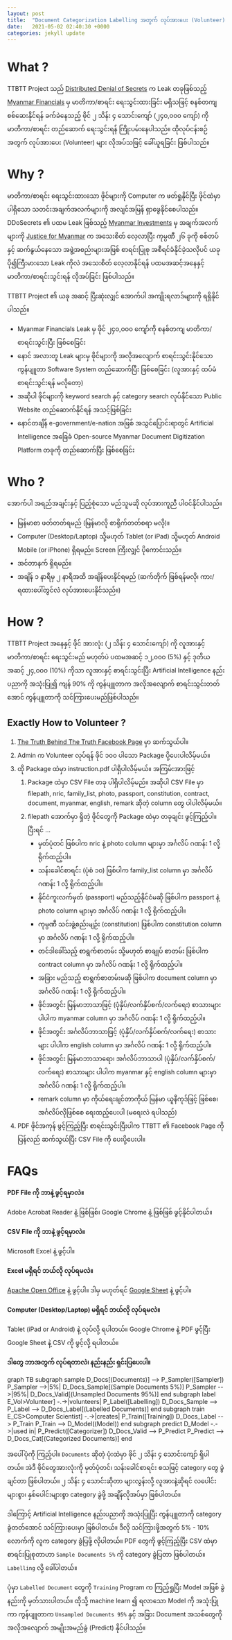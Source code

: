 ```yaml
---
layout: post
title:  "Document Categorization Labelling အတွက် လုပ်အားပေး (Volunteer) များ ခေါ်ယူခြင်း"
date:   2021-05-02 02:40:30 +0000
categories: jekyll update
---
```


# What ? 

TTBTT Project သည် [Distributed Denial of Secrets](https://ddosecrets.com/wiki/Distributed_Denial_of_Secrets) က Leak တခုဖြစ်သည့် [Myanmar Financials](https://ddosecrets.com/wiki/Myanmar_Financials) မှ မာတိကာ/စာရင်း ရေးသွင်းထားခြင်း မရှိသဖြင့် စနစ်တကျ စစ်ဆေးနိုင်ရန် ခက်ခဲနေသည့် ဖိုင် ၂ သိန်း ၄ သောင်းကျော် (၂၄၀,၀၀၀ ကျော်) ကို မာတိကာ/စာရင်း တည်‌ဆောက် ရေးသွင်းရန် ကြိုးပမ်းနေပါသည်။ ထိုလုပ်ငန်းစဉ်အတွက် လုပ်အားပေး (Volunteer) များ လိုအပ်သဖြင့် ခေါ်ယူရခြင်း ဖြစ်ပါသည်။

# Why ? 

မာတိကာ/စာရင်း ရေးသွင်းထားသော ဖိုင်များကို Computer က ဖတ်ရှုနိုင်ပြီး ဖိုင်ထဲမှာ ပါရှိသော သတင်းအချက်အလက်များကို အလျင်အမြန် ရှာဖွေနိုင်စေပါသည်။ DDoSecrets ၏ ပထမ Leak ဖြစ်သည့် [Myanmar Investments](https://ddosecrets.com/wiki/Myanmar_Investments) မှ အချက်အလက်များကို [Justice for Myanmar](https://www.justiceformyanmar.org/) က အသေးစိတ် လေ့လာပြီး ကုမ္ပဏီ ၂၆ ခုကို စစ်တပ်နှင့် ဆက်နွယ်နေသော အဖွဲ့အစည်းများအဖြစ် စာရင်းပြုစု အစီရင်ခံနိုင်ခဲ့သလိုပင် ယခု ပို၍ကြီးမားသော Leak ကိုလဲ အသေးစိတ် လေ့လာနိုင်ရန် ပထမအဆင့်အနေနှင့် မာတိကာ/စာရင်းသွင်းရန် လိုအပ်ခြင်း ဖြစ်ပါသည်။

TTBTT Project ၏ ယခု အဆင့် ပြီးဆုံးလျှင် အောက်ပါ အကျိုးရလာဒ်များကို ရရှိနိုင်ပါသည်။ 

* Myanmar Financials Leak မှ ဖိုင် ၂၄၀,၀၀၀ ကျော်ကို စနစ်တကျ မာတိကာ/စာရင်းသွင်းပြီး ဖြစ်စေခြင်း
* နောင် အလားတူ Leak များမှ ဖိုင်များကို အလိုအလျောက် စာရင်းသွင်းနိုင်သော ကွန်ပျူတာ Software System တည်ဆောက်ပြီး ဖြစ်စေခြင်း (လူအားနှင့် ထပ်မံ စာရင်းသွင်းရန် မလိုတော့)
* အဆိုပါ ဖိုင်များကို keyword search နှင့် category search လုပ်နိုင်သော Public Website တည်ဆောက်နိုင်ရန် အသင့်ဖြစ်ခြင်း
* နောင်တချိန် e-government/e-nation အဖြစ် အသွင်ပြောင်းရာတွင် Artificial Intelligence အခြေခံ Open-source Myanmar Document Digitization Platform တခုကို တည်ဆောက်ပြီး ဖြစ်စေခြင်း

# Who ?

အောက်ပါ အရည်အချင်းနှင့် ပြည့်စုံသော မည်သူမဆို လုပ်အားကူညီ ပါဝင်နိုင်ပါသည်။

* မြန်မာစာ ဖတ်တတ်ရမည် (မြန်မာလို စာရိုက်တတ်စရာ မလို)။
* Computer (Desktop/Laptop) သို့မဟုတ် Tablet (or iPad) သို့မဟုတ် Android Mobile (or iPhone) ရှိရမည်။ Screen ကြီးလျှင် ပိုကောင်းသည်။
* အင်တာနက် ရှိရမည်။
* အချိန် ၁ နာရီမှ ၂ နာရီအထိ အချိန်ပေးနိုင်ရမည် (ဆက်တိုက် ဖြစ်ရန်မလို၊ ကား/ရထားပေါ်တွင်လဲ လုပ်အားပေးနိုင်သည်။)

# How ?

TTBTT Project အနေနှင့် ဖိုင် အားလုံး (၂ သိန်း ၄ သောင်းကျော်) ကို လူအားနှင့် မာတိကာ/စာရင်း ရေးသွင်းမည် မဟုတ်ပဲ ပထမအဆင့် ၁၂,၀၀၀ (5%) နှင့် ဒုတိယအဆင့် ၂၄,၀၀၀ (10%) ကိုသာ လူအားနှင့် စာရင်းသွင်းပြီး Artificial Intelligence နည်းပညာကို အသုံးပြု၍ ကျန် 90% ကို ကွန်ပျူတာက အလိုအလျောက် စာရင်းသွင်းတတ်အောင် ကွန်ပျူတာကို သင်ကြားပေးမည်ဖြစ်ပါသည်။ 

## Exactly How to Volunteer ?

1. [The Truth Behind The Truth Facebook Page](https://www.facebook.com/Truth-Behind-the-Truth-101121208810900) မှာ ဆက်သွယ်ပါ။ 
2. Admin က Volunteer လုပ်ရန် ဖိုင် ၁၀၀ ပါသော Package ပို့ပေးပါလိမ့်မယ်။ 
3. ထို Package ထဲမှာ instruction.pdf ပါရှိပါလိမ့်မယ်။ အကြမ်းအားဖြင့် 
   1. Package ထဲမှာ CSV File တခု ပါရှိပါလိမ့်မည်။ အဆိုပါ CSV File မှာ filepath, nric, family_list, photo, passport, constitution, contract, document, myanmar, english, remark ဆိုတဲ့ column တွေ ပါပါလိမ့်မယ်။ 
   2. filepath အောက်မှာ ရှိတဲ့ ဖိုင်တွေကို Package ထဲမှာ တခုချင်း ဖွင့်ကြည့်ပါ။ ပြီးရင် ... 
      * မှတ်ပုံတင် ဖြစ်ပါက nric နဲ့ photo column များမှာ အင်္ဂလိပ် ဂဏန်း 1 လို့ ရိုက်ထည့်ပါ။
      * သန်းခေါင်စာရင်း (ပုံစံ ၁၀) ဖြစ်ပါက family_list column မှာ အင်္ဂလိပ် ဂဏန်း 1 လို့ ရိုက်ထည့်ပါ။
      * နိုင်ငံကူးလက်မှတ် (passport) မည်သည့်နိုင်ငံမဆို ဖြစ်ပါက passport နဲ့ photo column များမှာ အင်္ဂလိပ် ဂဏန်း 1 လို့ ရိုက်ထည့်ပါ။
      * ကုမ္ပဏီ သင်းဖွဲ့စည်းမျဉ်း (constitution) ဖြစ်ပါက constitution column မှာ အင်္ဂလိပ် ဂဏန်း 1 လို့ ရိုက်ထည့်ပါ။
      * တင်ဒါခေါ်သည့် စာရွက်စာတမ်း သို့မဟုတ် စာချုပ် စာတမ်း ဖြစ်ပါက contract column မှာ အင်္ဂလိပ် ဂဏန်း 1 လို့ ရိုက်ထည့်ပါ။
      * အခြား မည်သည့် စာရွက်စာတမ်းမဆို ဖြစ်ပါက document column မှာ အင်္ဂလိပ် ဂဏန်း 1 လို့ ရိုက်ထည့်ပါ။ 
      * ဖိုင်အတွင်း မြန်မာဘာသာဖြင့် (ပုံနှိပ်/လက်နှိပ်စက်/လက်ရေး) စာသားများ ပါပါက myanmar column မှာ အင်္ဂလိပ် ဂဏန်း 1 လို့ ရိုက်ထည့်ပါ။
      * ဖိုင်အတွင်း အင်္ဂလိပ်ဘာသာဖြင့် (ပုံနှိပ်/လက်နှိပ်စက်/လက်ရေး) စာသားများ ပါပါက english column မှာ အင်္ဂလိပ် ဂဏန်း 1 လို့ ရိုက်ထည့်ပါ။
      * ဖိုင်အတွင်း မြန်မာဘာသာရော၊ အင်္ဂလိပ်ဘာသာပါ (ပုံနှိပ်/လက်နှိပ်စက်/လက်ရေး) စာသားများ ပါပါက myanmar နှင့် english column များမှာ အင်္ဂလိပ် ဂဏန်း 1 လို့ ရိုက်ထည့်ပါ။
      * remark column မှာ ကိုယ်ရေးချင်တာကိုယ် မြန်မာ ယူနီကုဒ်ဖြင့် ဖြစ်စေ၊ အင်္ဂလိပ်လိုဖြစ်စေ ရေးထည့်ပေးပါ (မရေးလဲ ရပါသည်)
4. PDF ဖိုင်အကုန် ဖွင့်ကြည့်ပြီး စာရင်းသွင်းပြီးပါက TTBTT ၏ Facebook Page ကို ပြန်လည် ဆက်သွယ်ပြီး CSV File ကို ပေးပို့ပေးပါ။ 

# FAQs

**PDF File ကို ဘာနဲ့ ဖွင့်ရမှာလဲ။**

Adobe Acrobat Reader နဲ့ ဖြစ်ဖြစ်၊ Google Chrome နဲ့ ဖြစ်ဖြစ် ဖွင့်နိုင်ပါတယ်။

**CSV File ကို ဘာနဲ့ ဖွင့်ရမှာလဲ။**

Microsoft Excel နဲ့ ဖွင့်ပါ။

**Excel မရှိရင် ဘယ်လို လုပ်ရမလဲ။**

[Apache Open Office](https://www.openoffice.org/) နဲ့ ဖွင့်ပါ။ ဒါမှ မဟုတ်ရင် [Google Sheet](https://www.google.com.au/sheets/about/) နဲ့ ဖွင့်ပါ။

**Computer (Desktop/Laptop) မရှိရင် ဘယ်လို လုပ်ရမလဲ။**

Tablet (iPad or Android) နဲ့ လုပ်လို့ ရပါတယ်။ Google Chrome နဲ့ PDF ဖွင့်ပြီး Google Sheet နဲ့ CSV ကို ဖွင့်လို့ ရပါတယ်။

**ဒါတွေ ဘာအတွက် လုပ်ရတာလဲ၊ နည်းနည်း ရှင်းပြပေးပါ။**

<div class="mermaid">
graph TB
    subgraph sample
    D_Docs[(Documents)] --> P_Sampler([Sampler])
    P_Sampler -->|5%| D_Docs_Sample[(Sample Documents 5%)]
    P_Sampler -->|95%| D_Docs_Valid[(Unsampled Documents 95%)] 
    end
    subgraph label
    E_Vol>Volunteer] -.->|volunteers| P_Label([Labelling])
    D_Docs_Sample --> P_Label --> D_Docs_Label[(Labelled Documents)]
    end
    subgraph train
    E_CS>Computer Scientist] -.->|creates| P_Train([Training])
    D_Docs_Label --> P_Train
    P_Train --> D_Model((Model))
    end
    subgraph predict
    D_Model -.->|used in| P_Predict([Categorizer])
    D_Docs_Valid --> P_Predict
    P_Predict --> D_Docs_Cat[(Categorized Documents)]
    end
</div>

အပေါ်ပုံကို ကြည့်ပါ။ `Documents` ဆိုတဲ့ ပုံးထဲမှာ ဖိုင် ၂ သိန်း ၄ သောင်းကျော် ရှိပါတယ်။ အဲဒီ ဖိုင်တွေအားလုံးကို မှတ်ပုံတင်၊ သန်းခေါင်စာရင်း စသဖြင့် category တွေ ခွဲချင်တာ ဖြစ်ပါတယ်။ ၂ သိန်း ၄ သောင်းဆိုတာ များလွန်းလို့ လူအားနဲ့ဆိုရင် လပေါင်းများစွာ၊ နှစ်ပေါင်းများစွာ category ခွဲဖို့ အချိန်လိုအပ်မှာ ဖြစ်ပါတယ်။ 

ဒါကြောင့် Artificial Intelligence နည်းပညာကို အသုံးပြုပြီး ကွန်ပျူတာကို category ခွဲတတ်အောင် သင်ကြားပေးမှာ ဖြစ်ပါတယ်။ ဒီလို သင်ကြားဖို့အတွက် 5% - 10% လောက်ကို လူက category ခွဲပြဖို့ လိုပါတယ်။ PDF တွေကို ဖွင့်ကြည့်ပြီး CSV ထဲမှာ စာရင်းပြုစုတာဟာ `Sample Documents 5%` ကို category ခွဲပြတာ ဖြစ်ပါတယ်။ `Labelling` လို့ ခေါ်ပါတယ်။

ပုံမှာ `Labelled Document` တွေကို `Training` Program က ကြည့်ရှုပြီး Model အဖြစ် ခွဲနည်းကို မှတ်သားပါတယ်။ ထိုသို့ machine learn ၍ ရလာသော Model ကို အသုံးပြုကာ ကွန်ပျူတာက `Unsampled Documents 95%` နှင့် အခြား Document အသစ်တွေကို အလိုအလျောက် အမျိုးအမည်ခွဲ (Predict) နိုင်ပါသည်။ 


<script src="https://cdnjs.cloudflare.com/ajax/libs/mermaid/8.9.3/mermaid.min.js"></script>